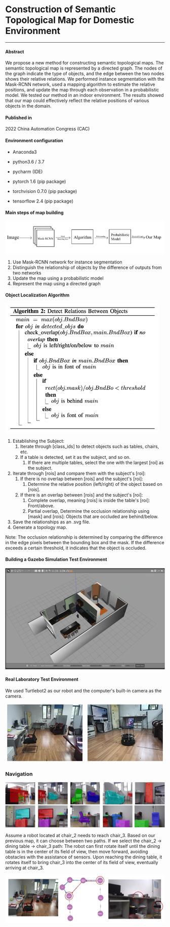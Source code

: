 # Construction of Semantic Topological Map for Domestic Environment
---
#### Abstract
We propose a new method for constructing semantic topological maps. The semantic topological map is represented by a directed graph. The nodes of the graph indicate the type of objects, and the edge between the two nodes shows their relative relations. We performed instance segmentation with the Mask-RCNN network, used a mapping algorithm to estimate the relative positions, and update the map through each observation in a probabilistic model. We tested our method in an indoor environment. The results showed that our map could effectively reflect the relative positions of various objects in the domain.

#### Published in
2022 China Automation Congress (CAC)

#### Environment configuration
- Anaconda3

- python3.6 / 3.7

- pycharm (IDE)

- pytorch 1.6 (pip package)

- torchvision 0.7.0 (pip package)

- tensorflow 2.4 (pip package)




#### Main steps of map building

<img src=".\imgs\steps.jpg">

1. Use Mask-RCNN network for instance segmentation 
2. Distinguish the relationship of objects by the difference of outputs from two networks 
3. Update the map using a probabilistic model 
4. Represent the map using a directed graph



#### Object Localization Algorithm

<img src=".\imgs\algo.png" style="zoom:60%;" >

1. Establishing the Subject:
   1. Iterate through [class_ids] to detect objects such as tables, chairs, etc.
   2. If a table is detected, set it as the subject, and so on.
      1. If there are multiple tables, select the one with the largest [roi] as the subject.
2. Iterate through [rois] and compare them with the subject's [roi]:
   1. If there is no overlap between [rois] and the subject's [roi]:
      1. Determine the relative position (left/right) of the object based on [rois].
   2. If there is an overlap between [rois] and the subject's [roi]:
      1. Complete overlap, meaning [rois] is inside the table's [roi]: Front/above.
      2. Partial overlap, Determine the occlusion relationship using [mask] and [rois]: Objects that are occluded are behind/below.
3. Save the relationships as an .svg file.
4. Generate a topology map.
   

Note: The occlusion relationship is determined by comparing the difference in the edge pixels between the bounding box and the mask. If the difference exceeds a certain threshold, it indicates that the object is occluded.



#### Building a Gazebo Simulation Test Environment

<img src=".\imgs\gazebo.png">

#### Real Laboratory Test Environment

We used Turtlebot2 as our robot and the computer's built-in camera as the camera.

<img src=".\imgs\Turtlebot.png">

### Navigation

<img src=".\imgs\mask1.png">

<img src=".\imgs\mask2.png">

Assume a robot located at chair_2 needs to reach chair_3. Based on our previous map, it can choose between two paths. If we select the chair_2 -> dining table -> chair_3 path: The robot can first rotate itself until the dining table is in the center of its field of view, then move forward, avoiding obstacles with the assistance of sensors. Upon reaching the dining table, it rotates itself to bring chair_3 into the center of its field of view, eventually arriving at chair_3.

<img src=".\imgs\navi.png">
